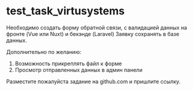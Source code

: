 # test_task_virtusystems

Необходимо создать форму обратной связи, с валидацией данных на фронте (Vue или Nuxt) и бекэнде (Laravel)
Заявку сохранять в базе данных.

Дополнительно по желанию: 
1. Возможность прикреплять файл к форме
2. Просмотр отправленных данных в админ панели

Разместите пожалуйста задание на github.com и пришлите ссылку.
